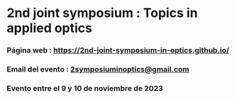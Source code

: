 # 2nd joint symposium : Topics in applied optics
### Página web : https://2nd-joint-symposium-in-optics.github.io/
### Email del evento : 2symposiuminoptics@gmail.com
### Evento entre el 9 y 10 de noviembre de 2023
